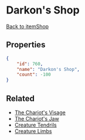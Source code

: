 # Darkon's Shop

<no description available>

[Back to itemShop](../item-shops.md)

## Properties

```json
{
    "id": 760,
    "name": "Darkon's Shop",
    "count": -100
}
```

## Related

- [The Chariot's Visage](../items/21150-the-chariot-s-visage.md)
- [The Chariot's Jaw](../items/21151-the-chariot-s-jaw.md)
- [Creature Tendrils](../items/21152-creature-tendrils.md)
- [Creature Limbs](../items/21153-creature-limbs.md)

